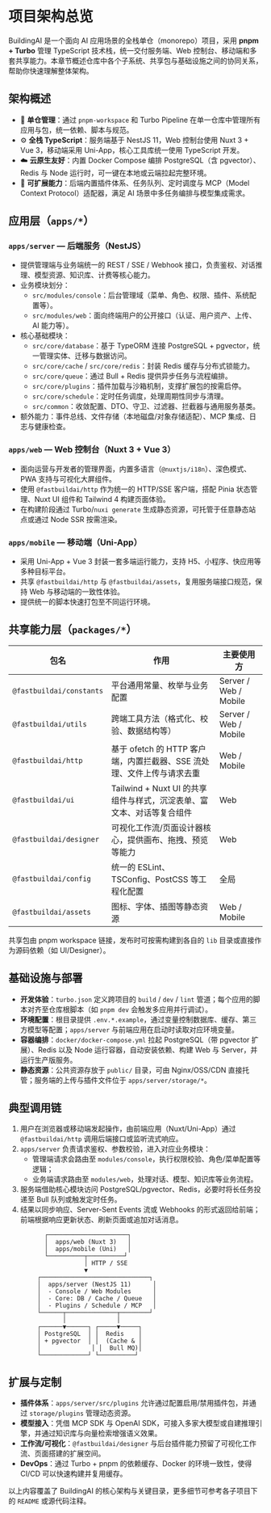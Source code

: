 # 项目架构总览

BuildingAI 是一个面向 AI 应用场景的全栈单仓（monorepo）项目，采用 **pnpm + Turbo** 管理 TypeScript 技术栈，统一交付服务端、Web 控制台、移动端和多套共享能力。本章节概述仓库中各个子系统、共享包与基础设施之间的协同关系，帮助你快速理解整体架构。

## 架构概述

- 🧱 **单仓管理**：通过 `pnpm-workspace` 和 Turbo Pipeline 在单一仓库中管理所有应用与包，统一依赖、脚本与规范。
- ⚙️ **全栈 TypeScript**：服务端基于 NestJS 11，Web 控制台使用 Nuxt 3 + Vue 3，移动端采用 Uni-App，核心工具库统一使用 TypeScript 开发。
- ☁️ **云原生友好**：内置 Docker Compose 编排 PostgreSQL（含 pgvector）、Redis 与 Node 运行时，可一键在本地或云端拉起完整环境。
- 🔌 **可扩展能力**：后端内置插件体系、任务队列、定时调度与 MCP（Model Context Protocol）适配器，满足 AI 场景中多任务编排与模型集成需求。

## 应用层（`apps/*`）

### `apps/server` — 后端服务（NestJS）

- 提供管理端与业务端统一的 REST / SSE / Webhook 接口，负责鉴权、对话推理、模型资源、知识库、计费等核心能力。
- 业务模块划分：
  - `src/modules/console`：后台管理域（菜单、角色、权限、插件、系统配置等）。
  - `src/modules/web`：面向终端用户的公开接口（认证、用户资产、上传、AI 能力等）。
- 核心基础模块：
  - `src/core/database`：基于 TypeORM 连接 PostgreSQL + pgvector，统一管理实体、迁移与数据访问。
  - `src/core/cache` / `src/core/redis`：封装 Redis 缓存与分布式锁能力。
  - `src/core/queue`：通过 Bull + Redis 提供异步任务与流程编排。
  - `src/core/plugins`：插件加载与沙箱机制，支撑扩展包的按需启停。
  - `src/core/schedule`：定时任务调度，处理周期性同步与清理。
  - `src/common`：收敛配置、DTO、守卫、过滤器、拦截器与通用服务基类。
- 额外能力：事件总线、文件存储（本地磁盘/对象存储适配）、MCP 集成、日志与健康检查。

### `apps/web` — Web 控制台（Nuxt 3 + Vue 3）

- 面向运营与开发者的管理界面，内置多语言（`@nuxtjs/i18n`）、深色模式、PWA 支持与可视化大屏组件。
- 使用 `@fastbuildai/http` 作为统一的 HTTP/SSE 客户端，搭配 Pinia 状态管理、Nuxt UI 组件和 Tailwind 4 构建页面体验。
- 在构建阶段通过 Turbo/`nuxi generate` 生成静态资源，可托管于任意静态站点或通过 Node SSR 按需渲染。

### `apps/mobile` — 移动端（Uni-App）

- 采用 Uni-App + Vue 3 封装一套多端运行能力，支持 H5、小程序、快应用等多种目标平台。
- 共享 `@fastbuildai/http` 与 `@fastbuildai/assets`，复用服务端接口规范，保持 Web 与移动端的一致性体验。
- 提供统一的脚本快速打包至不同运行环境。

## 共享能力层（`packages/*`）

| 包名 | 作用 | 主要使用方 |
| --- | --- | --- |
| `@fastbuildai/constants` | 平台通用常量、枚举与业务配置 | Server / Web / Mobile |
| `@fastbuildai/utils` | 跨端工具方法（格式化、校验、数据结构等） | Server / Web / Mobile |
| `@fastbuildai/http` | 基于 ofetch 的 HTTP 客户端，内置拦截器、SSE 流处理、文件上传与请求去重 | Web / Mobile |
| `@fastbuildai/ui` | Tailwind + Nuxt UI 的共享组件与样式，沉淀表单、富文本、对话等复合组件 | Web |
| `@fastbuildai/designer` | 可视化工作流/页面设计器核心，提供画布、拖拽、预览等能力 | Web |
| `@fastbuildai/config` | 统一的 ESLint、TSConfig、PostCSS 等工程化配置 | 全局 |
| `@fastbuildai/assets` | 图标、字体、插图等静态资源 | Web / Mobile |

共享包由 pnpm workspace 链接，发布时可按需构建到各自的 `lib` 目录或直接作为源码依赖（如 UI/Designer）。

## 基础设施与部署

- **开发体验**：`turbo.json` 定义跨项目的 `build` / `dev` / `lint` 管道；每个应用的脚本对齐至仓库根脚本（如 `pnpm dev` 会触发多应用并行调试）。
- **环境配置**：根目录提供 `.env.*.example`，通过变量控制数据库、缓存、第三方模型等配置；`apps/server` 与前端应用在启动时读取对应环境变量。
- **容器编排**：`docker/docker-compose.yml` 拉起 PostgreSQL（带 pgvector 扩展）、Redis 以及 Node 运行容器，自动安装依赖、构建 Web 与 Server，并运行生产版服务。
- **静态资源**：公共资源存放于 `public/` 目录，可由 Nginx/OSS/CDN 直接托管；服务端的上传与插件文件位于 `apps/server/storage/*`。

## 典型调用链

1. 用户在浏览器或移动端发起操作，由前端应用（Nuxt/Uni-App）通过 `@fastbuildai/http` 调用后端接口或监听流式响应。
2. `apps/server` 负责请求鉴权、参数校验，进入对应业务模块：
   - 管理端请求会路由至 `modules/console`，执行权限校验、角色/菜单配置等逻辑；
   - 业务端请求路由至 `modules/web`，处理对话、模型、知识库等业务流程。
3. 服务端借助核心模块访问 PostgreSQL/pgvector、Redis，必要时将长任务投递至 Bull 队列或触发定时任务。
4. 结果以同步响应、Server-Sent Events 流或 Webhooks 的形式返回给前端；前端根据响应更新状态、刷新页面或追加对话消息。

```
          ┌──────────────────────┐
          │  apps/web (Nuxt 3)   │
          │  apps/mobile (Uni)   │
          └──────────┬──────────┘
                     │ HTTP / SSE
                     ▼
        ┌──────────────────────────────┐
        │  apps/server (NestJS 11)      │
        │  - Console / Web Modules      │
        │  - Core: DB / Cache / Queue   │
        │  - Plugins / Schedule / MCP   │
        └──────┬──────────────┬────────┘
               │              │
        ┌──────▼──────┐ ┌─────▼─────┐
        │ PostgreSQL  │ │  Redis    │
        │ + pgvector  │ │  (Cache & │
        │              │ │  Bull MQ)│
        └─────────────┘ └──────────┘
```

## 扩展与定制

- **插件体系**：`apps/server/src/plugins` 允许通过配置启用/禁用插件包，并通过 `storage/plugins` 管理动态资源。
- **模型接入**：凭借 MCP SDK 与 OpenAI SDK，可接入多家大模型或自建推理引擎，并通过知识库与向量检索增强语义效果。
- **工作流/可视化**：`@fastbuildai/designer` 与后台插件能力预留了可视化工作流、页面搭建的扩展空间。
- **DevOps**：通过 Turbo + pnpm 的依赖缓存、Docker 的环境一致性，使得 CI/CD 可以快速构建并复用缓存。

以上内容覆盖了 BuildingAI 的核心架构与关键目录，更多细节可参考各子项目下的 `README` 或源代码注释。